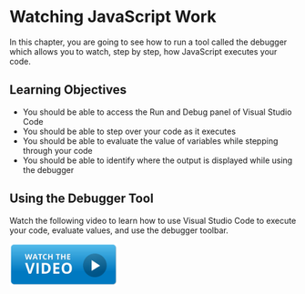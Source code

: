# Watching JavaScript Work

In this chapter, you are going to see how to run a tool called the debugger which allows you to watch, step by step, how JavaScript executes your code.

## Learning Objectives

* You should be able to access the Run and Debug panel of Visual Studio Code
* You should be able to step over your code as it executes
* You should be able to evaluate the value of variables while stepping through your code
* You should be able to identify where the output is displayed while using the debugger

## Using the Debugger Tool

Watch the following video to learn how to use Visual Studio Code to execute your code, evaluate values, and use the debugger toolbar.

[<img src="../../book-1-queen-bee/chapters/images/video-play-icon.gif" height="75rem" />](https://watch.screencastify.com/v/Bm3DhMNMdYIUaFWzNraO)


